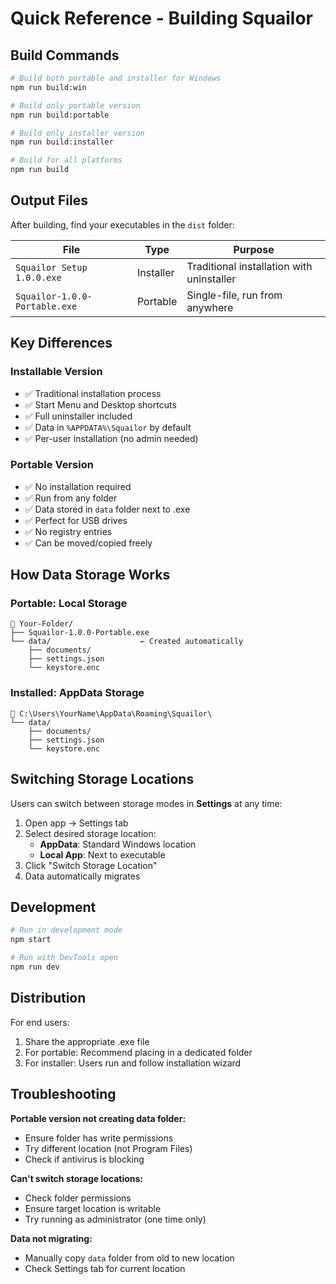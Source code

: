 # Quick Reference - Building Squailor

## Build Commands

```bash
# Build both portable and installer for Windows
npm run build:win

# Build only portable version
npm run build:portable

# Build only installer version  
npm run build:installer

# Build for all platforms
npm run build
```

## Output Files

After building, find your executables in the `dist` folder:

| File | Type | Purpose |
|------|------|---------|
| `Squailor Setup 1.0.0.exe` | Installer | Traditional installation with uninstaller |
| `Squailor-1.0.0-Portable.exe` | Portable | Single-file, run from anywhere |

## Key Differences

### Installable Version
- ✅ Traditional installation process
- ✅ Start Menu and Desktop shortcuts
- ✅ Full uninstaller included
- ✅ Data in `%APPDATA%\Squailor` by default
- ✅ Per-user installation (no admin needed)

### Portable Version  
- ✅ No installation required
- ✅ Run from any folder
- ✅ Data stored in `data` folder next to .exe
- ✅ Perfect for USB drives
- ✅ No registry entries
- ✅ Can be moved/copied freely

## How Data Storage Works

### Portable: Local Storage
```
📁 Your-Folder/
├── Squailor-1.0.0-Portable.exe
└── data/                    ← Created automatically
    ├── documents/
    ├── settings.json
    └── keystore.enc
```

### Installed: AppData Storage
```
📁 C:\Users\YourName\AppData\Roaming\Squailor\
└── data/
    ├── documents/
    ├── settings.json
    └── keystore.enc
```

## Switching Storage Locations

Users can switch between storage modes in **Settings** at any time:
1. Open app → Settings tab
2. Select desired storage location:
   - **AppData**: Standard Windows location
   - **Local App**: Next to executable
3. Click "Switch Storage Location"
4. Data automatically migrates

## Development

```bash
# Run in development mode
npm start

# Run with DevTools open
npm run dev
```

## Distribution

For end users:
1. Share the appropriate .exe file
2. For portable: Recommend placing in a dedicated folder
3. For installer: Users run and follow installation wizard

## Troubleshooting

**Portable version not creating data folder:**
- Ensure folder has write permissions
- Try different location (not Program Files)
- Check if antivirus is blocking

**Can't switch storage locations:**
- Check folder permissions
- Ensure target location is writable
- Try running as administrator (one time only)

**Data not migrating:**
- Manually copy `data` folder from old to new location
- Check Settings tab for current location
